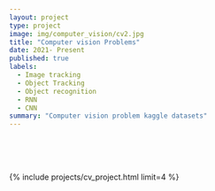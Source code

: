 ```yaml
---
layout: project
type: project
image: img/computer_vision/cv2.jpg
title: "Computer vision Problems"
date: 2021- Present
published: true
labels:
  - Image tracking
  - Object Tracking
  - Object recognition
  - RNN
  - CNN
summary: "Computer vision problem kaggle datasets"
---
```


<!-- <center> <img src="../img/Classification_models/classification.jpg" height = 300px width = auto> </center> -->


<div style="background-color: var(--tf-page-bg-color)" class="bg-gradient py-3">
<br>
<br>
<br>

{% include projects/cv_project.html limit=4 %}

</div>
